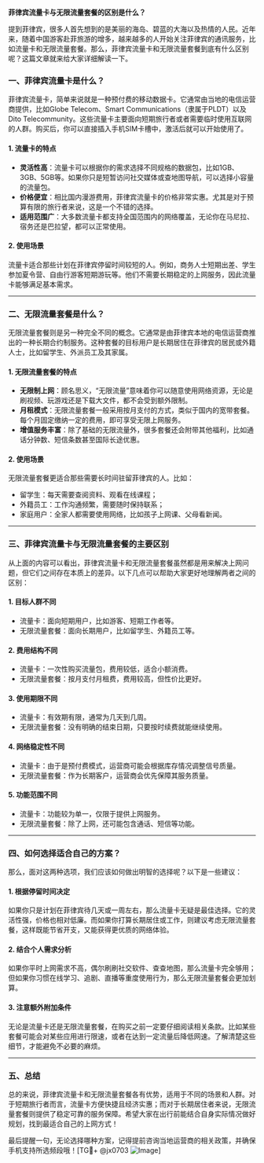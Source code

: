 **菲律宾流量卡与无限流量套餐的区别是什么？**

提到菲律宾，很多人首先想到的是美丽的海岛、碧蓝的大海以及热情的人民。近年来，随着中国游客赴菲旅游的增多，越来越多的人开始关注菲律宾的通讯服务，比如流量卡和无限流量套餐。那么，菲律宾流量卡和无限流量套餐到底有什么区别呢？这篇文章就来给大家详细解读一下。

### **一、菲律宾流量卡是什么？**

菲律宾流量卡，简单来说就是一种预付费的移动数据卡。它通常由当地的电信运营商提供，比如Globe Telecom、Smart Communications（隶属于PLDT）以及Dito Telecommunity。这些流量卡主要面向短期旅行者或者需要临时使用互联网的人群。购买后，你可以直接插入手机SIM卡槽中，激活后就可以开始使用了。

#### **1. 流量卡的特点**
- **灵活性高**：流量卡可以根据你的需求选择不同规格的数据包，比如1GB、3GB、5GB等。如果你只是短暂访问社交媒体或查地图导航，可以选择小容量的流量包。
- **价格便宜**：相比国内漫游费用，菲律宾流量卡的价格非常实惠。尤其是对于预算有限的旅行者来说，这是一个不错的选择。
- **适用范围广**：大多数流量卡都支持全国范围内的网络覆盖，无论你在马尼拉、宿务还是巴拉望，都可以正常使用。

#### **2. 使用场景**
流量卡适合那些计划在菲律宾停留时间较短的人。例如，商务人士短期出差、学生参加夏令营、自由行游客短期游玩等。他们不需要长期稳定的上网服务，因此流量卡能够满足基本需求。

---

### **二、无限流量套餐是什么？**

无限流量套餐则是另一种完全不同的概念。它通常是由菲律宾本地的电信运营商推出的一种长期合约制服务。这种套餐的目标用户是长期居住在菲律宾的居民或外籍人士，比如留学生、外派员工及其家属。

#### **1. 无限流量套餐的特点**
- **无限制上网**：顾名思义，“无限流量”意味着你可以随意使用网络资源，无论是刷视频、玩游戏还是下载大文件，都不会受到额外限制。
- **月租模式**：无限流量套餐一般采用按月支付的方式，类似于国内的宽带套餐。每个月固定缴纳一定的费用，即可享受无限上网服务。
- **增值服务丰富**：除了基础的无限流量外，很多套餐还会附带其他福利，比如通话分钟数、短信条数甚至国际长途优惠。

#### **2. 使用场景**
无限流量套餐更适合那些需要长时间驻留菲律宾的人。比如：
- 留学生：每天需要查阅资料、观看在线课程；
- 外籍员工：工作沟通频繁，需要随时保持联系；
- 家庭用户：全家人都需要使用网络，比如孩子上网课、父母看新闻。

---

### **三、菲律宾流量卡与无限流量套餐的主要区别**

从上面的内容可以看出，菲律宾流量卡和无限流量套餐虽然都是用来解决上网问题，但它们之间存在本质上的差异。以下几点可以帮助大家更好地理解两者之间的区别：

#### **1. 目标人群不同**
- 流量卡：面向短期用户，比如游客、短期工作者等。
- 无限流量套餐：面向长期用户，比如留学生、外籍员工等。

#### **2. 费用结构不同**
- 流量卡：一次性购买流量包，费用较低，适合小额消费。
- 无限流量套餐：按月支付月租费，费用较高，但性价比更好。

#### **3. 使用期限不同**
- 流量卡：有效期有限，通常为几天到几周。
- 无限流量套餐：没有明确的结束日期，只要按时续费就能继续使用。

#### **4. 网络稳定性不同**
- 流量卡：由于是预付费模式，运营商可能会根据库存情况调整信号质量。
- 无限流量套餐：作为长期客户，运营商会优先保障其服务质量。

#### **5. 功能范围不同**
- 流量卡：功能较为单一，仅限于提供上网服务。
- 无限流量套餐：除了上网，还可能包含通话、短信等功能。

---

### **四、如何选择适合自己的方案？**

那么，面对这两种选项，我们应该如何做出明智的选择呢？以下是一些建议：

#### **1. 根据停留时间决定**
如果你只是计划在菲律宾待几天或一周左右，那么流量卡无疑是最佳选择。它的灵活性强，价格也相对低廉。而如果你打算长期居住或工作，则建议考虑无限流量套餐，这样既能节省开支，又能获得更优质的网络体验。

#### **2. 结合个人需求分析**
如果你平时上网需求不高，偶尔刷刷社交软件、查查地图，那么流量卡完全够用；但如果你习惯在线学习、追剧、直播等重度使用行为，那么无限流量套餐会更加划算。

#### **3. 注意额外附加条件**
无论是流量卡还是无限流量套餐，在购买之前一定要仔细阅读相关条款。比如某些套餐可能会对某些应用进行限速，或者在达到一定流量后降低网速。了解清楚这些细节，才能避免不必要的麻烦。

---

### **五、总结**

总的来说，菲律宾流量卡和无限流量套餐各有优势，适用于不同的场景和人群。对于短期旅行者而言，流量卡方便快捷且经济实惠；而对于长期居住者来说，无限流量套餐则提供了稳定可靠的服务保障。希望大家在出行前能结合自身实际情况做好规划，找到最适合自己的上网方式！

最后提醒一句，无论选择哪种方案，记得提前咨询当地运营商的相关政策，并确保手机支持所选频段哦！[TG💪+ @jx0703 ![Image](https://github.com/user-attachments/assets/dbca1d08-cadb-493c-b0ec-ad6f7a83f270)]